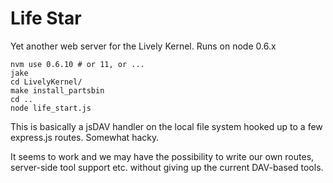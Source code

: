 Life Star
=========

Yet another web server for the Lively Kernel. Runs on node 0.6.x

    nvm use 0.6.10 # or 11, or ...
    jake
    cd LivelyKernel/
    make install_partsbin
    cd ..
    node life_start.js

This is basically a jsDAV handler on the local file system hooked up to a few express.js routes. Somewhat hacky.

It seems to work and we may have the possibility to write our own routes, server-side tool support etc. without giving up the current DAV-based tools.